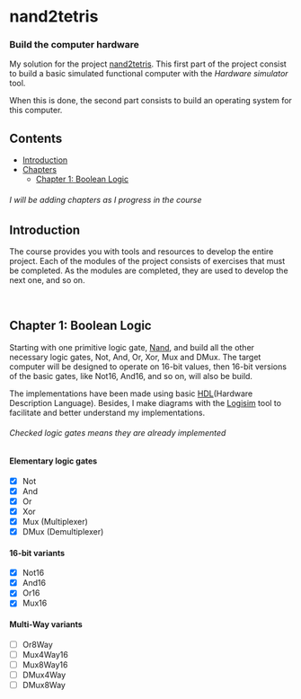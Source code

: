 # nand2tetris

### Build the computer hardware

My solution for the project [nand2tetris](https://www.nand2tetris.org/course). This first part of the project consist to build a basic simulated functional computer with the _Hardware simulator_ tool. 

When this is done, the second part consists to build an operating system for this computer.


## Contents
- [Introduction](#Introduction)
- [Chapters](#Chapters)
    - [Chapter 1: Boolean Logic](#Chapter_1)

###### *I will be adding chapters as I progress in the course*

<a name='Introduction'></a>
 
## Introduction

The course provides you with tools and resources to develop the entire project. Each of the modules of the project consists of exercises that must be completed. As the modules are completed, they are used to develop the next one, and so on.

<br>

<a name='Chapters'></a>

<a name='Chapter_1'></a>
 
## Chapter 1: Boolean Logic

Starting with one primitive logic gate, [Nand](https://en.wikipedia.org/wiki/NAND_gate), and build all the other necessary logic gates, Not, And, Or, Xor, Mux and DMux.
The target computer will be designed to operate on 16-bit values, then 16-bit versions of the basic gates, like Not16,
And16, and so on, will also be build.

The implementations have been made using basic [HDL](https://en.wikipedia.org/wiki/Hardware_description_language)(Hardware Description Language). Besides, I make diagrams with the [Logisim](http://www.cburch.com/logisim/index.html) tool to facilitate and better understand my implementations.


###### *Checked logic gates means they are already implemented*

#### Elementary logic gates
- [x] Not
- [x] And
- [x] Or
- [x] Xor
- [x] Mux (Multiplexer)
- [x] DMux (Demultiplexer)

#### 16-bit variants
- [x] Not16
- [x] And16
- [x] Or16
- [x] Mux16

#### Multi-Way variants
- [ ] Or8Way
- [ ] Mux4Way16
- [ ] Mux8Way16
- [ ] DMux4Way
- [ ] DMux8Way
